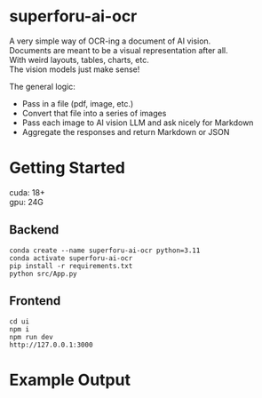 # superforu-ai-ocr
A very simple way of OCR-ing a document of AI vision.  
Documents are meant to be a visual representation after all.  
With weird layouts, tables, charts, etc.   
The vision models just make sense!   

The general logic:
- Pass in a file (pdf, image, etc.) 
- Convert that file into a series of images 
- Pass each image to AI vision LLM and ask nicely for Markdown 
- Aggregate the responses and return Markdown or JSON

# Getting Started
cuda: 18+  
gpu: 24G
## Backend
```
conda create --name superforu-ai-ocr python=3.11
conda activate superforu-ai-ocr
pip install -r requirements.txt
python src/App.py
```

## Frontend
```
cd ui
npm i
npm run dev
http://127.0.0.1:3000
```

# Example Output
